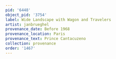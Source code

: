 ```yaml
---
pid: '6448'
object_pid: '3754'
label: Wide Landscape with Wagon and Travelers
artist: janbrueghel
provenance_date: Before 1968
provenance_location: Paris
provenance_text: Prince Cantacuzeno
collection: provenance
order: '1467'
---
```

